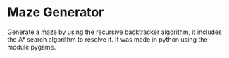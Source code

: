 # Maze Generator 
  Generate a maze by using the recursive backtracker algorithm, it includes the A* search algorithm to resolve it. It was made in python using the module pygame.
